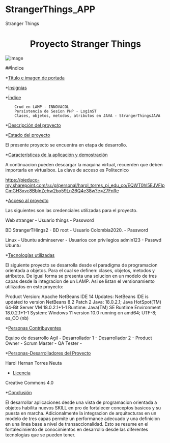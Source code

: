 # StrangerThings_APP
Stranger Things
<h1 align="center"> Proyecto Stranger Things </h1 >


 ![image](https://user-images.githubusercontent.com/96097901/192049294-d090ff40-d0d8-433f-b4b5-612af027bc15.png)

 

##Índice

*[Título e imagen de portada](#Título-e-imagen-de-portada)

*[Insignias](#insignias)

*[Índice](#índice)

        Crud en LAMP - INNOVACOL
        Persistencia de Sesion PHP - LoginST
        Clases, objetos, metodos, atributos en JAVA - StrangerThingsJAVA

*[Descripción del proyecto](#descripción-del-proyecto)

*[Estado del proyecto](#Estado-del-proyecto)

El presente proyecto se encuentra en etapa de desarrollo.

*[Características de la aplicación y demostración](#Características-de-la-aplicación-y-demostración)

A continuacion pueden descargar la maquina virtual, recuerden que deben importarla en virtualbox. La clave de acceso es Politecnico

https://pieduco-my.sharepoint.com/:u:/g/personal/harol_torres_pi_edu_co/EQWT0hl5EJVFlpCmGH3xvc8BblnZehw2bo59Ln26Q4e38w?e=Z7FnRe

*[Acceso al proyecto](#acceso-proyecto)

Las siguientes son las credenciales utilizadas para el proyecto.

Web
   stranger - Usuario
   things   - Password
   
BD
  StrangerTHings2 - BD
  root            - Usuario
  Colombia2020.   - Password
  

Linux - Ubuntu
  adminserver     - Usuarios con privilegios
  admin123        - Passwd Ubuntu
  

*[Tecnologías utilizadas](#tecnologías-utilizadas)

El siguiente proyecto se desarrolla desde el paradigma de programacion orientada a objetos. Para el cual se definen: clases, objetos, metodos y atributos. De igual forma se presenta una solucion en un modelo de tres capas desde la integracion de un LAMP. Asi se listan el versionamiento utilizados en este proyecto:

Product Version: Apache NetBeans IDE 14
Updates: NetBeans IDE is updated to version NetBeans 8.2 Patch 2
Java: 18.0.2.1; Java HotSpot(TM) 64-Bit Server VM 18.0.2.1+1-1
Runtime: Java(TM) SE Runtime Environment 18.0.2.1+1-1
System: Windows 11 version 10.0 running on amd64; UTF-8; es_CO (nb)

*[Personas Contribuyentes](#personas-contribuyentes)

Equipo de desarrollo Agil  - 
Desarrollador 1            -
Desarrollador 2            -
Product Owner              -
Scrum Master               -
QA Tester                  -

*[Personas-Desarrolladores del Proyecto](#personas-desarrolladores)

Harol Hernan Torres Neuta

* [Licencia](#licencia)

Creative Commons 4.0

*[Conclusión](#conclusión)

El desarrollar aplicaciones desde una vista de programacion orientada a objetos habilita nuevos SKILL en pro de fortalecer conceptos basicos y su puesta en marcha. Adicionalmente la integracion de arquitecturas en un modelo de tres capas permite un performance adecuado y una definicion en una linea base a nivel de transaccionalidad. Esto se resume en el fortalecimiento de conocimientos en desarrollo desde las diferentes tecnologias que se pueden tener.
